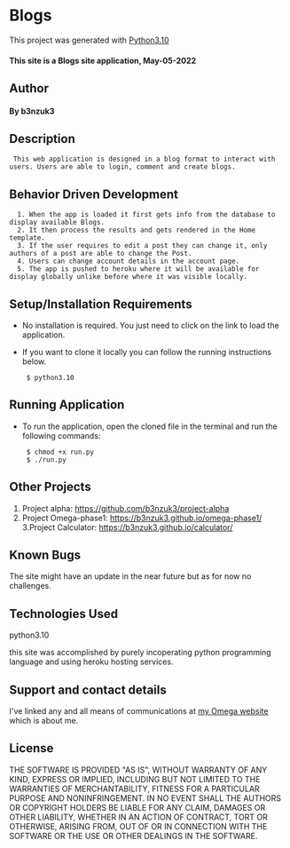 # Blogs

This project was generated with [Python3.10](https://www.python.org/downloads/release/python-3100/)
#### This site is a Blogs site application, May-05-2022
## Author
#### By b3nzuk3


## Description
     This web application is designed in a blog format to interact with users. Users are able to login, comment and create blogs.

## Behavior Driven Development
      1. When the app is loaded it first gets info from the database to display available Blogs.
      2. It then process the results and gets rendered in the Home template.
      3. If the user requires to edit a post they can change it, only authors of a post are able to change the Post.
      4. Users can change account details in the account page.
      5. The app is pushed to heroku where it will be available for display globally unlike before where it was visible locally.

## Setup/Installation Requirements
* No installation is required. You just need to click on the link to load the application.
* If you want to clone it locally you can follow the running instructions below.

       $ python3.10

## Running Application
* To run the application, open the cloned file in the terminal and run the following commands:

       $ chmod +x run.py
       $ ./run.py

## Other Projects
1. Project alpha:
https://github.com/b3nzuk3/project-alpha
2. Project Omega-phase1:
https://b3nzuk3.github.io/omega-phase1/
3.Project Calculator:
https://b3nzuk3.github.io/calculator/

## Known Bugs
The site might have an update in the near future but as for now no challenges.
## Technologies Used
python3.10

this site was accomplished by purely incoperating python programming language and using heroku hosting services.

## Support and contact details
I've linked any and all means of communications at [my Omega website](https://b3nzuk3.github.io/omega-phase1/) which is about me.

## License
THE SOFTWARE IS PROVIDED "AS IS", WITHOUT WARRANTY OF ANY KIND,
EXPRESS OR IMPLIED, INCLUDING BUT NOT LIMITED TO THE WARRANTIES OF
MERCHANTABILITY, FITNESS FOR A PARTICULAR PURPOSE AND
NONINFRINGEMENT. IN NO EVENT SHALL THE AUTHORS OR COPYRIGHT HOLDERS BE
LIABLE FOR ANY CLAIM, DAMAGES OR OTHER LIABILITY, WHETHER IN AN ACTION
OF CONTRACT, TORT OR OTHERWISE, ARISING FROM, OUT OF OR IN CONNECTION
WITH THE SOFTWARE OR THE USE OR OTHER DEALINGS IN THE SOFTWARE.
